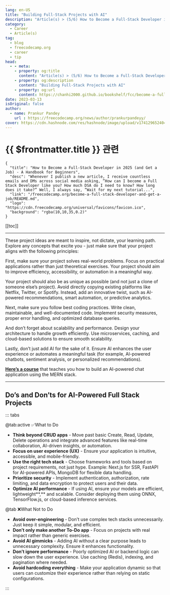 ```yaml
---
lang: en-US
title: "Building Full-Stack Projects with AI"
description: "Article(s) > (5/6) How to Become a Full-Stack Developer in 2025 (and Get a Job) - A Handbook for Beginners"
category:
  - Career
  - Article(s)
tag:
  - blog
  - freecodecamp.org
  - career
  - tip
head:
  - - meta:
    - property: og:title
      content: "Article(s) > (5/6) How to Become a Full-Stack Developer in 2025 (and Get a Job) - A Handbook for Beginners"
    - property: og:description
      content: "Building Full-Stack Projects with AI"
    - property: og:url
      content: https://chanhi2000.github.io/bookshelf/fcc/become-a-full-stack-developer-and-get-a-job/building-full-stack-projects-with-ai.html
date: 2023-03-13
isOriginal: false
author:
  - name: Prankur Pandey
    url : https://freecodecamp.org/news/author/prankurpandeyy/
cover: https://cdn.hashnode.com/res/hashnode/image/upload/v1741296524045/6d9bed13-d3bb-4fb3-95ac-45f5dd4f2033.png
---
```


# {{ $frontmatter.title }} 관련

```component VPCard
{
  "title": "How to Become a Full-Stack Developer in 2025 (and Get a Job) - A Handbook for Beginners",
  "desc": "Whenever I publish a new article, I receive countless emails and DMs across social media asking, ”How can I become a Full Stack Developer like you? How much DSA do I need to know? How long does it take?” Well, I always say, ”Wait for my next tutorial...",
  "link": "/freecodecamp.org/become-a-full-stack-developer-and-get-a-job/README.md",
  "logo": "https://cdn.freecodecamp.org/universal/favicons/favicon.ico",
  "background": "rgba(10,10,35,0.2)"
}
```

[[toc]]

---

<SiteInfo
  name="How to Become a Full-Stack Developer in 2025 (and Get a Job) - A Handbook for Beginners"
  desc="Whenever I publish a new article, I receive countless emails and DMs across social media asking, ”How can I become a Full Stack Developer like you? How much DSA do I need to know? How long does it take?” Well, I always say, ”Wait for my next tutorial..."
  url="https://freecodecamp.org/news/become-a-full-stack-developer-and-get-a-job#heading-building-full-stack-projects-with-ai"
  logo="https://cdn.freecodecamp.org/universal/favicons/favicon.ico"
  preview="https://cdn.hashnode.com/res/hashnode/image/upload/v1741296524045/6d9bed13-d3bb-4fb3-95ac-45f5dd4f2033.png"/>

These project ideas are meant to inspire, not dictate, your learning path. Explore any concepts that excite you - just make sure that your project aligns with the following principles:

First, make sure your project solves real-world problems. Focus on practical applications rather than just theoretical exercises. Your project should aim to improve efficiency, accessibility, or automation in a meaningful way.

Your project should also be as unique as possible (and not just a clone of someone else’s project). Avoid directly copying existing platforms like Netflix, Twitter, or Spotify. Instead, add an innovative twist, such as AI-powered recommendations, smart automation, or predictive analytics.

Next, make sure you follow best coding practices. Write clean, maintainable, and well-documented code. Implement security measures, proper error handling, and optimized database queries.

And don’t forget about scalability and performance. Design your architecture to handle growth efficiently. Use microservices, caching, and cloud-based solutions to ensure smooth scalability.

Lastly, don’t just add AI for the sake of it. Ensure AI enhances the user experience or automates a meaningful task (for example, AI-powered chatbots, sentiment analysis, or personalized recommendations).

[**Here’s a course**](/freecodecamp.org/build-an-ai-chat-application-with-the-mern-stack.md) that teaches you how to build an AI-powered chat application using the MERN stack.

---

## Do’s and Don’ts for AI-Powered Full Stack Projects

::: tabs

@tab:active ✅What to Do

- **Think beyond CRUD apps** - Move past basic Create, Read, Update, Delete operations and integrate advanced features like real-time collaboration, AI-driven insights, or automation.
- **Focus on user experience (UX)** - Ensure your application is intuitive, accessible, and mobile-friendly.
- **Use the right tech stack** - Choose frameworks and tools based on project requirements, not just hype. Example: Next.js for SSR, FastAPI for AI-powered APIs, MongoDB for flexible data handling.
- **Prioritize security** - Implement authentication, authorization, rate limiting, and data encryption to protect users and their data.
- **Optimize AI performance** - If using AI, ensure your models are efficient, lightweight**,** and scalable. Consider deploying them using ONNX, TensorFlow.js, or cloud-based inference services.

@tab ❌What Not to Do

- **Avoid over-engineering** - Don’t use complex tech stacks unnecessarily. Just keep it simple, modular, and efficient.
- **Don’t only make another To-Do app** - Focus on projects with real impact rather than generic exercises.
- **Avoid AI gimmicks** - Adding AI without a clear purpose leads to unnecessary complexity. Ensure it enhances functionality.
- **Don’t ignore performance** - Poorly optimized AI or backend logic can slow down the user experience. Use caching (Redis), indexing, and pagination where needed.
- **Avoid hardcoding everything** - Make your application dynamic so that users can customize their experience rather than relying on static configurations.

:::
